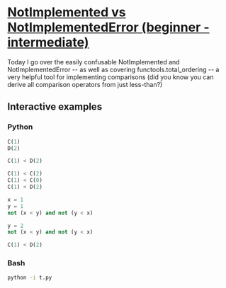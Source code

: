# [NotImplemented vs NotImplementedError (beginner - intermediate)](https://youtu.be/GSBqmYUnBdk)

Today I go over the easily confusable NotImplemented and NotImplementedError -- as well as covering functools.total_ordering -- a very helpful tool for implementing comparisons (did you know you can derive all comparison operators from just less-than?)

## Interactive examples

### Python

```python
C(1)
D(2)

C(1) < D(2)

C(1) < C(2)
C(1) < C(0)
C(1) < D(2)

x = 1
y = 1
not (x < y) and not (y < x)

y = 2
not (x < y) and not (y < x)

C(1) < D(2)
```

### Bash

```bash
python -i t.py
```
